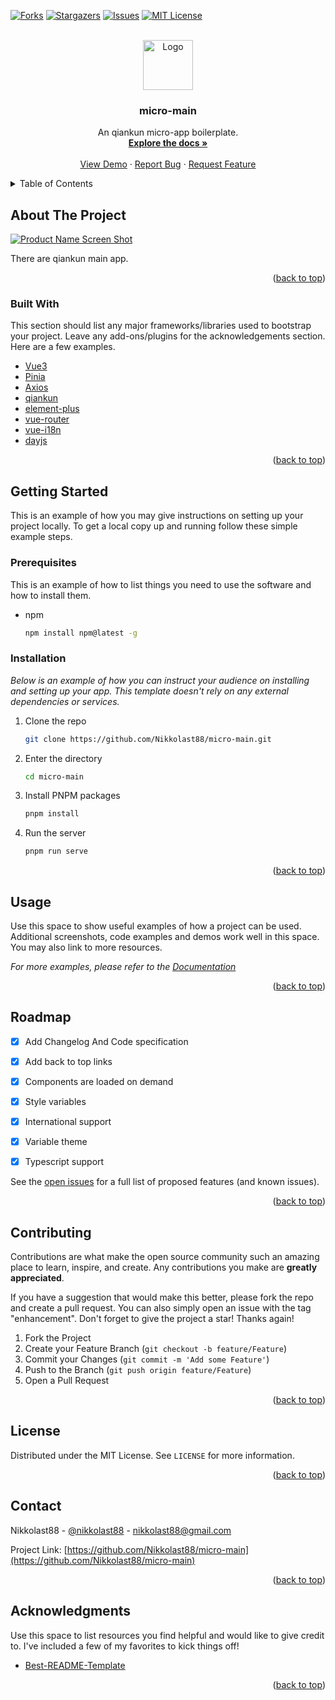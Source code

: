 <div id="top"></div>
<!--
*** Thanks for checking out the Best-README-Template. If you have a suggestion
*** that would make this better, please fork the repo and create a pull request
*** or simply open an issue with the tag "enhancement".
*** Don't forget to give the project a star!
*** Thanks again! Now go create something AMAZING! :D
-->

<!-- PROJECT SHIELDS -->
<!--
*** I'm using markdown "reference style" links for readability.
*** Reference links are enclosed in brackets [ ] instead of parentheses ( ).
*** See the bottom of this document for the declaration of the reference variables
*** for contributors-url, forks-url, etc. This is an optional, concise syntax you may use.
*** https://www.markdownguide.org/basic-syntax/#reference-style-links
-->
[![Forks][forks-shield]][forks-url]
[![Stargazers][stars-shield]][stars-url]
[![Issues][issues-shield]][issues-url]
[![MIT License][license-shield]][license-url]

<!-- PROJECT LOGO -->
<br />
<div align="center">
  <a href="https://github.com/Nikkolast88/micro-main">
    <img src="public/favicon.ico" alt="Logo" width="80" height="80">
  </a>

  <h3 align="center">micro-main</h3>

  <p align="center">
    An qiankun micro-app boilerplate.
    <br />
    <a href="https://github.com/othneildrew/Best-README-Template"><strong>Explore the docs »</strong></a>
    <br />
    <br />
    <a href="https://github.com/othneildrew/Best-README-Template">View Demo</a>
    ·
    <a href="https://github.com/othneildrew/Best-README-Template/issues">Report Bug</a>
    ·
    <a href="https://github.com/othneildrew/Best-README-Template/issues">Request Feature</a>
  </p>
</div>

<!-- TABLE OF CONTENTS -->
<details>
  <summary>Table of Contents</summary>
  <ol>
    <li>
      <a href="#about-the-project">About The Project</a>
      <ul>
        <li><a href="#built-with">Built With</a></li>
      </ul>
    </li>
    <li>
      <a href="#getting-started">Getting Started</a>
      <ul>
        <li><a href="#prerequisites">Prerequisites</a></li>
        <li><a href="#installation">Installation</a></li>
      </ul>
    </li>
    <li><a href="#usage">Usage</a></li>
    <li><a href="#roadmap">Roadmap</a></li>
    <li><a href="#contributing">Contributing</a></li>
    <li><a href="#license">License</a></li>
    <li><a href="#contact">Contact</a></li>
    <li><a href="#acknowledgments">Acknowledgments</a></li>
  </ol>
</details>

<!-- ABOUT THE PROJECT -->
## About The Project

[![Product Name Screen Shot][product-screenshot]](https://example.com)

There are qiankun main app.

<p align="right">(<a href="#top">back to top</a>)</p>

### Built With

This section should list any major frameworks/libraries used to bootstrap your project. Leave any add-ons/plugins for the acknowledgements section. Here are a few examples.

* [Vue3](https://vuejs.org/)
* [Pinia](https://pinia.vuejs.org/)
* [Axios](https://axios-http.com/)
* [qiankun](https://qiankun.umijs.org/zh/guide)
* [element-plus](https://element-plus.org/)
* [vue-router](https://router.vuejs.org/)
* [vue-i18n](https://kazupon.github.io/vue-i18n/)
* [dayjs](https://day.js.org/)

<p align="right">(<a href="#top">back to top</a>)</p>

<!-- GETTING STARTED -->
## Getting Started

This is an example of how you may give instructions on setting up your project locally.
To get a local copy up and running follow these simple example steps.

### Prerequisites

This is an example of how to list things you need to use the software and how to install them.

* npm

  ```sh
  npm install npm@latest -g
  ```

### Installation

_Below is an example of how you can instruct your audience on installing and setting up your app. This template doesn't rely on any external dependencies or services._

1. Clone the repo

   ```sh
   git clone https://github.com/Nikkolast88/micro-main.git
   ```
2. Enter the directory

   ```sh
   cd micro-main
   ```

3. Install PNPM packages

   ```sh
   pnpm install
   ```

4. Run the server

   ```js
   pnpm run serve
   ```

<p align="right">(<a href="#top">back to top</a>)</p>

<!-- USAGE EXAMPLES -->
## Usage

Use this space to show useful examples of how a project can be used. Additional screenshots, code examples and demos work well in this space. You may also link to more resources.

_For more examples, please refer to the [Documentation](https://github.com/Nikkolast88/micro-main)_

<p align="right">(<a href="#top">back to top</a>)</p>

<!-- ROADMAP -->
## Roadmap

* [x] Add Changelog And Code specification
* [x] Add back to top links
* [x] Components are loaded on demand
* [x] Style variables
* [x] International support
* [x] Variable theme
* [x] Typescript support


See the [open issues](https://github.com/Nikkolast88/micro-main/issues) for a full list of proposed features (and known issues).

<p align="right">(<a href="#top">back to top</a>)</p>

<!-- CONTRIBUTING -->
## Contributing

Contributions are what make the open source community such an amazing place to learn, inspire, and create. Any contributions you make are **greatly appreciated**.

If you have a suggestion that would make this better, please fork the repo and create a pull request. You can also simply open an issue with the tag "enhancement".
Don't forget to give the project a star! Thanks again!

1. Fork the Project
2. Create your Feature Branch (`git checkout -b feature/Feature`)
3. Commit your Changes (`git commit -m 'Add some Feature'`)
4. Push to the Branch (`git push origin feature/Feature`)
5. Open a Pull Request

<p align="right">(<a href="#top">back to top</a>)</p>

<!-- LICENSE -->
## License

Distributed under the MIT License. See `LICENSE` for more information.

<p align="right">(<a href="#top">back to top</a>)</p>

<!-- CONTACT -->
## Contact

Nikkolast88 - [@nikkolast88](https://twitter.com/nikkolast88) - nikkolast88@gmail.com

Project Link: [https://github.com/Nikkolast88/micro-main](https://github.com/Nikkolast88/micro-main)

<p align="right">(<a href="#top">back to top</a>)</p>

<!-- ACKNOWLEDGMENTS -->
## Acknowledgments

Use this space to list resources you find helpful and would like to give credit to. I've included a few of my favorites to kick things off!

* [Best-README-Template](https://github.com/othneildrew/Best-README-Template)

<p align="right">(<a href="#top">back to top</a>)</p>

<!-- MARKDOWN LINKS & IMAGES -->
<!-- https://www.markdownguide.org/basic-syntax/#reference-style-links -->
[forks-shield]: https://img.shields.io/github/forks/Nikkolast88/micro-main
[forks-url]: https://github.com/Nikkolast88/micro-main/network/members
[stars-shield]: https://img.shields.io/github/stars/Nikkolast88/micro-main
[stars-url]: https://github.com/Nikkolast88/micro-main/stargazers
[issues-shield]: https://img.shields.io/github/issues/Nikkolast88/micro-main
[issues-url]: https://github.com/Nikkolast88/micro-main/issues
[license-shield]: https://img.shields.io/github/license/Nikkolast88/micro-main
[license-url]: https://github.com/Nikkolast88/micro-main/blob/master/LICENSE
[product-screenshot]: public/favicon.ico
